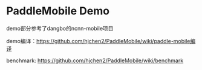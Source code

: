 # PaddleMobile Demo
demo部分参考了dangbo的ncnn-mobile项目

demo编译：https://github.com/hjchen2/PaddleMobile/wiki/paddle-mobile编译

benchmark: https://github.com/hjchen2/PaddleMobile/wiki/benchmark
